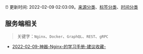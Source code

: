 :alarm_clock: 更新时间: 2022-02-09 02:03:09。[来源分类](../README.md)、[标签分类](../TAGS.md)、[时间分类](../TIMELINE.md)

## 服务端相关


> 关键字：`Nginx`、`Docker`、`GraphQL`、`REST`、`gRPC`



- [2022-02-09-神器-Nginx-的学习手册-建议收藏-](https://toutiao.io/k/6f1qaso) 